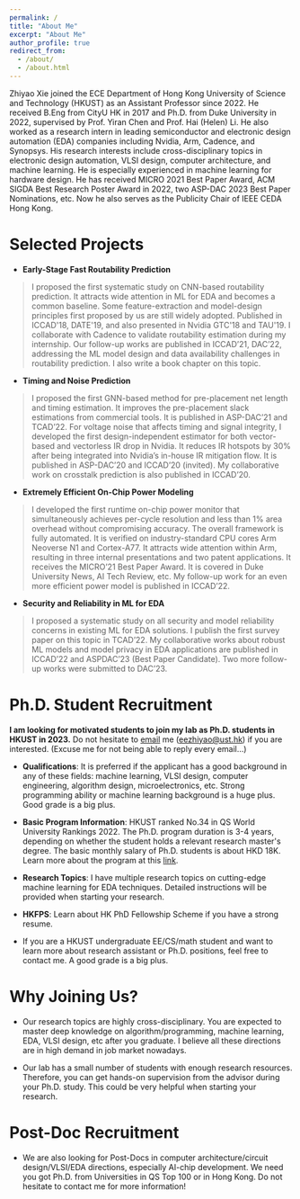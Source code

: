 ```yaml
---
permalink: /
title: "About Me"
excerpt: "About Me"
author_profile: true
redirect_from: 
  - /about/
  - /about.html
---
```


Zhiyao Xie joined the ECE Department of Hong Kong University of Science and Technology (HKUST) as an Assistant Professor since 2022. He received B.Eng from CityU HK in 2017 and Ph.D. from Duke University in 2022, supervised by Prof. Yiran Chen and Prof. Hai (Helen) Li. He also worked as a research intern in leading semiconductor and electronic design automation (EDA) companies including Nvidia, Arm, Cadence, and Synopsys. His research interests include cross-disciplinary topics in electronic design automation, VLSI design, computer architecture, and machine learning. He is especially experienced in machine learning for hardware design. He has received MICRO 2021 Best Paper Award, ACM SIGDA Best Research Poster Award in 2022, two ASP-DAC 2023 Best Paper Nominations, etc. Now he also serves as the Publicity Chair of IEEE CEDA Hong Kong. 


Selected Projects
======

*  **Early-Stage Fast Routability Prediction**
> I proposed the first systematic study on CNN-based routability prediction. It attracts wide attention in ML for EDA and becomes a common baseline. Some feature-extraction and model-design principles first proposed by us are still widely adopted. Published in ICCAD'18, DATE'19, and also presented in Nvidia GTC'18 and TAU'19. I collaborate with Cadence to validate routability estimation during my internship. Our follow-up works are published in ICCAD’21, DAC’22, addressing the ML model design and data availability challenges in routability prediction. I also write a book chapter on this topic. 


*  **Timing and Noise Prediction**
> I proposed the first GNN-based method for pre-placement net length and timing estimation. It improves the pre-placement slack estimations from commercial tools. It is published in ASP-DAC’21 and TCAD’22. For voltage noise that affects timing and signal integrity, I developed the first design-independent estimator for both vector-based and vectorless IR drop in Nvidia. It reduces IR hotspots by 30% after being integrated into Nvidia’s in-house IR mitigation flow. It is published in ASP-DAC’20 and ICCAD’20 (invited). My collaborative work on crosstalk prediction is also published in ICCAD’20. 

*  **Extremely Efficient On-Chip Power Modeling**
> I developed the first runtime on-chip power monitor that simultaneously achieves per-cycle resolution and less than 1% area overhead without compromising accuracy. The overall framework is fully automated. It is verified on industry-standard CPU cores Arm Neoverse N1 and Cortex-A77. It attracts wide attention within Arm, resulting in three internal presentations and two patent applications. It receives the MICRO’21 Best Paper Award. It is covered in Duke University News, AI Tech Review, etc. My follow-up work for an even more efficient power model is published in ICCAD’22. 

* **Security and Reliability in ML for EDA**
> I proposed a systematic study on all security and model reliability concerns in existing ML for EDA solutions. I publish the first survey paper on this topic in TCAD’22. My collaborative works about robust ML models and model privacy in EDA applications are published in ICCAD’22 and ASPDAC’23 (Best Paper Candidate). Two more follow-up works were submitted to DAC’23.


Ph.D. Student Recruitment
======
**I am looking for motivated students to join my lab as Ph.D. students in HKUST in 2023.** Do not hesitate to [email](mailto:eezhiyao@ust.hk) me (eezhiyao@ust.hk) if you are interested. (Excuse me for not being able to reply every email...)

* **Qualifications**: It is preferred if the applicant has a good background in any of these fields: machine learning, VLSI design, computer engineering, algorithm design, microelectronics, etc. Strong programming ability or machine learning background is a huge plus. Good grade is a big plus.

* **Basic Program Information**: HKUST ranked No.34 in QS World University Rankings 2022. The Ph.D. program duration is 3-4 years, depending on whether the student holds a relevant research master's degree. The basic monthly salary of Ph.D. students is about HKD 18K. Learn more about the program at this [link](https://prog-crs.ust.hk/pgprog/2022-23/mphil-phd-ece).

* **Research Topics**: I have multiple research topics on cutting-edge machine learning for EDA techniques. Detailed instructions will be provided when starting your research. 

* **HKFPS**: Learn about HK PhD Fellowship Scheme if you have a strong resume.

* If you are a HKUST undergraduate EE/CS/math student and want to learn more about research assistant or Ph.D. positions, feel free to contact me. A good grade is a big plus. 

Why Joining Us?
======

* Our research topics are highly cross-disciplinary. You are expected to master deep knowledge on algorithm/programming, machine learning, EDA, VLSI design, etc after you graduate. I believe all these directions are in high demand in job market nowadays.  

* Our lab has a small number of students with enough research resources. Therefore, you can get hands-on supervision from the advisor during your Ph.D. study. This could be very helpful when starting your research.  

Post-Doc Recruitment
======
* We are also looking for Post-Docs in computer architecture/circuit design/VLSI/EDA directions, especially AI-chip development. We need you got Ph.D. from Universities in QS Top 100 or in Hong Kong. Do not hesitate to contact me for more information!



